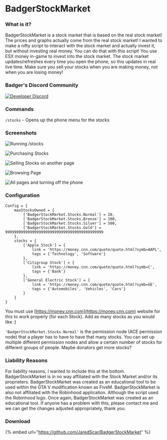 # BadgerStockMarket

### What is it?

BadgerStockMarket is a stock market that is based on the real stock market! The prices and graphs actually come from the real stock market! I wanted to make a nifty script to interact with the stock market and actually invest it, but without investing real money. You can do that with this script! You use ESX money in-game to invest into the stock market. The stock market updates/refreshes every time you open the phone, so this updates in real live time. Make sure you sell your stocks when you are making money, not when you are losing money!

### Badger's Discord Community

[![Developer Discord](https://discordapp.com/api/guilds/597445834153525298/widget.png?style=banner4)](https://discord.com/invite/WjB5VFz)

### Commands

`/stocks` - Opens up the phone menu for the stocks

### Screenshots

![Running /stocks](https://i.gyazo.com/94e8d2d10607ebb211e579f08878cd0f.gif)

![Purchasing Stocks](https://i.gyazo.com/246c95870ce2724afab536fec21f8221.gif)

![Selling Stocks on another page](https://i.gyazo.com/a14d4afda42421d2865bbe3cfc0a5764.gif)

![Browsing Page](https://i.gyazo.com/515771f3f8f6ee85b8c1b63f5abe9fe3.gif)

![All pages and turning off the phone](https://i.gyazo.com/15738ab69ea833af91f8eafbe16cdfe0.gif)

### Configuration

```text
Config = {
    maxStocksOwned = {
        ['BadgerStockMarket.Stocks.Normal'] = 20,
        ['BadgerStockMarket.Stocks.Bronze'] = 100,
        ['BadgerStockMarket.Stocks.Silver'] = 500,
        ['BadgerStockMarket.Stocks.Gold'] = 99999999999999999999999999999999999999999999
    },
    stocks = {
        ['Apple Stock'] = {
            link = 'https://money.cnn.com/quote/quote.html?symb=AAPL',
            tags = {'Technology', 'Software'}
        },
        ['Citigroup Stock'] = {
            link = 'https://money.cnn.com/quote/quote.html?symb=C',
            tags = {'Bank'}
        },
        ['General Electric Stock'] = {
            link = 'https://money.cnn.com/quote/quote.html?symb=GE',
            tags = {'Automobiles', 'Vehicles', 'Cars'}
        }
    }
}
```

You must use [https://money.cnn.com](https://money.cnn.com) website for this to work properly \(for each Stock\). Add as many stocks as you would like :\)

`'BadgerStockMarket.Stocks.Normal'` is the permission node \(ACE permission node\) that a player has to have to have that many stocks. You can set up multiple different permission nodes and allow a certain number of stocks for different groups of people. Maybe donators get more stocks?

### Liability Reasons

For liability reasons, I wanted to include this at the bottom. BadgerStockMarket is in no way affiliated with the Stock Market and/or its proprieters. BadgerStockMarket was created as an educational tool to be used within the GTA V modification known as FiveM. BadgerStockMarket is also not affiliated with the Robinhood application. Although the script used the Robinhood logo. Once again, BadgerStockMarket was created as an educational tool. If anyone has a problem with this, please contact me and we can get the changes adjusted appropriately, thank you.

### Download

{% embed url="https://github.com/JaredScar/BadgerStockMarket" %}



